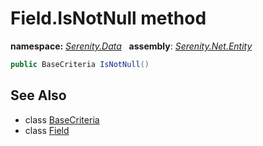 # Field.IsNotNull method
**namespace:** *[Serenity.Data](../../README.md#serenity.data-namespace)*   **assembly**: *[Serenity.Net.Entity](../../README.md)*

```csharp
public BaseCriteria IsNotNull()
```

## See Also

* class [BaseCriteria](../Serenity.Net.Data/../BaseCriteria.md)
* class [Field](../Field.md)